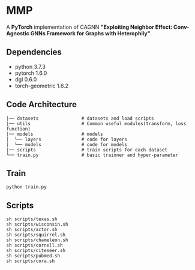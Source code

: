 # MMP
A **PyTorch** implementation of CAGNN **"Exploiting Neighbor Effect: Conv-Agnostic GNNs Framework for Graphs with Heterophily"**.


## Dependencies
- python 3.7.3
- pytorch 1.6.0
- dgl 0.6.0
- torch-geometric 1.6.2

## Code Architecture
    |── datasets                # datasets and load scripts
    |── utils                   # Common useful modules(transform, loss function)
    |── models                  # models 
    |  └── layers               # code for layers
    |  └── models               # code for models
    |── scripts                 # train scripts for each dataset     
    └── train.py                # basic trainner and hyper-parameter
    

## Train 

```
python train.py
```

## Scripts
```
sh scripts/texas.sh
sh scripts/wisconsin.sh
sh scripts/actor.sh
sh scripts/squirrel.sh
sh scripts/chameleon.sh
sh scripts/cornell.sh
sh scripts/citeseer.sh
sh scripts/pubmed.sh
sh scripts/cora.sh
```